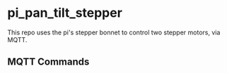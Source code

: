 # pi_pan_tilt_stepper
This repo uses the pi's stepper bonnet to control two stepper motors, via MQTT.

## MQTT Commands
